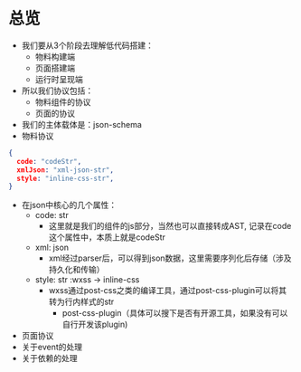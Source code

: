# 总览
- 我们要从3个阶段去理解低代码搭建：
  - 物料构建端
  - 页面搭建端
  - 运行时呈现端
- 所以我们协议包括：
  - 物料组件的协议
  - 页面的协议
- 我们的主体载体是：json-schema
- 物料协议
```json
{
  code: "codeStr",
  xmlJson: "xml-json-str",
  style: "inline-css-str",
}
```
  - 在json中核心的几个属性：
    - code: str
      - 这里就是我们的组件的js部分，当然也可以直接转成AST, 记录在code这个属性中，本质上就是codeStr
    - xml: json
      - xml经过parser后，可以得到json数据，这里需要序列化后存储（涉及持久化和传输）
    - style: str :wxss -> inline-css
      - wxss通过post-css之类的编译工具，通过post-css-plugin可以将其转为行内样式的str
        - post-css-plugin（具体可以搜下是否有开源工具，如果没有可以自行开发该plugin)
- 页面协议
- 关于event的处理
- 关于依赖的处理